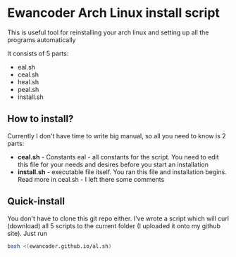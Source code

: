 Ewancoder Arch Linux install script
===================================

This is useful tool for reinstalling your arch linux and setting up all the programs automatically

It consists of 5 parts:

* eal.sh
* ceal.sh
* heal.sh
* peal.sh
* install.sh

How to install?
---------------

Currently I don't have time to write big manual, so all you need to know is 2 parts:

* **ceal.sh** - Constants eal - all constants for the script. You need to edit this file for your needs and desires before you start an installation
* **install.sh** - executable file itself. You ran this file and installation begins. Read more in ceal.sh - I left there some comments

Quick-install
-------------

You don't have to clone this git repo either. I've wrote a script which will curl (download) all 5 scripts to the current folder (I uploaded it onto my github site). Just run

```bash
bash <(ewancoder.github.io/al.sh)
```

